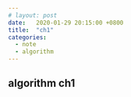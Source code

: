 ```yaml
---
# layout: post
date:   2020-01-29 20:15:00 +0800
title:  "ch1"
categories: 
  - note
  - algorithm 
---
```


## algorithm ch1